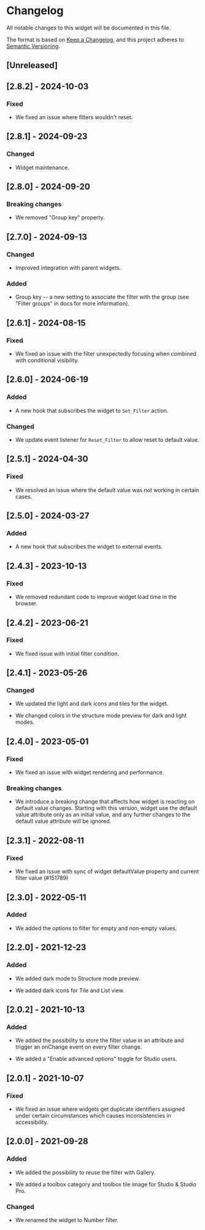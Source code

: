 # Changelog

All notable changes to this widget will be documented in this file.

The format is based on [Keep a Changelog](https://keepachangelog.com/en/1.0.0/), and this project adheres to [Semantic Versioning](https://semver.org/spec/v2.0.0.html).

## [Unreleased]

## [2.8.2] - 2024-10-03

### Fixed

-   We fixed an issue where filters wouldn't reset.

## [2.8.1] - 2024-09-23

### Changed

-   Widget maintenance.

## [2.8.0] - 2024-09-20

### Breaking changes

-   We removed "Group key" property.

## [2.7.0] - 2024-09-13

### Changed

-   Improved integration with parent widgets.

### Added

-   Group key -- a new setting to associate the filter with the group (see "Filter groups" in docs for more information).

## [2.6.1] - 2024-08-15

### Fixed

-   We fixed an issue with the filter unexpectedly focusing when combined with conditional visibility.

## [2.6.0] - 2024-06-19

### Added

-   A new hook that subscribes the widget to `Set_Filter` action.

### Changed

-   We update event listener for `Reset_Filter` to allow reset to default value.

## [2.5.1] - 2024-04-30

### Fixed

-   We resolved an issue where the default value was not working in certain cases.

## [2.5.0] - 2024-03-27

### Added

-   A new hook that subscribes the widget to external events.

## [2.4.3] - 2023-10-13

### Fixed

-   We removed redundant code to improve widget load time in the browser.

## [2.4.2] - 2023-06-21

### Fixed

-   We fixed issue with initial filter condition.

## [2.4.1] - 2023-05-26

### Changed

-   We updated the light and dark icons and tiles for the widget.

-   We changed colors in the structure mode preview for dark and light modes.

## [2.4.0] - 2023-05-01

### Fixed

-   We fixed an issue with widget rendering and performance.

### Breaking changes

-   We introduce a breaking change that affects how widget is reacting on default value changes. Starting with this version, widget use the default value attribute only as an initial value, and any further changes to the default value attribute will be ignored.

## [2.3.1] - 2022-08-11

### Fixed

-   We fixed an issue with sync of widget defaultValue property and current filter value (#151789)

## [2.3.0] - 2022-05-11

### Added

-   We added the options to filter for empty and non-empty values.

## [2.2.0] - 2021-12-23

### Added

-   We added dark mode to Structure mode preview.

-   We added dark icons for Tile and List view.

## [2.0.2] - 2021-10-13

### Added

-   We added the possibility to store the filter value in an attribute and trigger an onChange event on every filter change.

-   We added a "Enable advanced options" toggle for Studio users.

## [2.0.1] - 2021-10-07

### Fixed

-   We fixed an issue where widgets get duplicate identifiers assigned under certain circumstances which causes inconsistencies in accessibility.

## [2.0.0] - 2021-09-28

### Added

-   We added the possibility to reuse the filter with Gallery.

-   We added a toolbox category and toolbox tile image for Studio & Studio Pro.

### Changed

-   We renamed the widget to Number filter.
